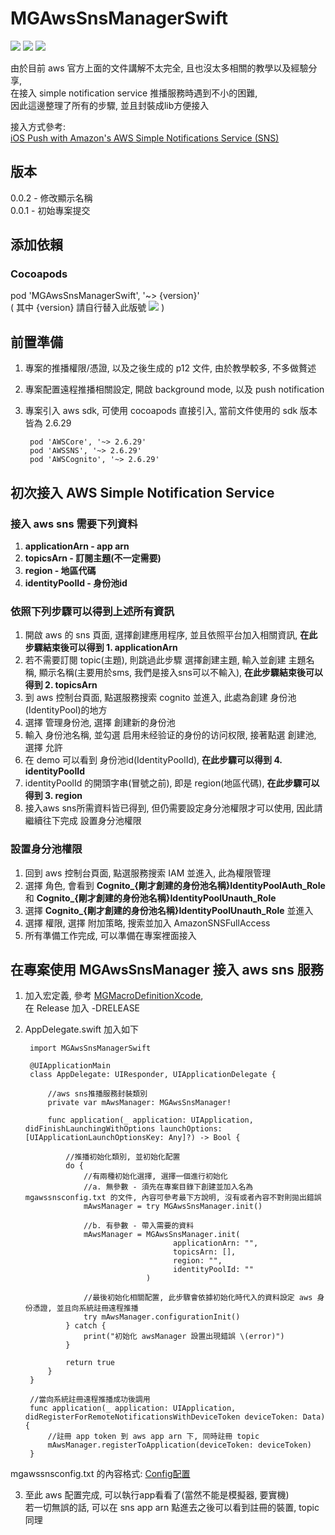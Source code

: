 # MGAwsSnsManagerSwift
![](https://img.shields.io/cocoapods/v/MGAWSSNSManagerSwift.svg?style=flat) 
![](https://img.shields.io/badge/platform-ios-lightgrey.svg) 
![](https://img.shields.io/badge/language-swift-orange.svg)

由於目前 aws 官方上面的文件講解不太完全, 且也沒太多相關的教學以及經驗分享,  
在接入 simple notification service 推播服務時遇到不小的困難,   
因此這邊整理了所有的步驟, 並且封裝成lib方便接入  

接入方式參考:  
[iOS Push with Amazon's AWS Simple Notifications Service (SNS)](https://medium.com/@thabodavidnyakalloklass/ios-push-with-amazons-aws-simple-notifications-service-sns-and-swift-made-easy-51d6c79bc206)  

## 版本
0.0.2 - 修改顯示名稱    
0.0.1 - 初始專案提交  

## 添加依賴  

### Cocoapods  
pod 'MGAwsSnsManagerSwift', '~> {version}'  
( 其中 {version} 請自行替入此版號 ![](https://img.shields.io/cocoapods/v/MGAWSSNSManagerSwift.svg?style=flat) )  

## 前置準備  
1. 專案的推播權限/憑證, 以及之後生成的 p12 文件, 由於教學較多, 不多做贅述
2. 專案配置遠程推播相關設定, 開啟 background mode, 以及 push notification
3. 專案引入 aws sdk, 可使用 cocoapods 直接引入, 當前文件使用的 sdk 版本皆為 2.6.29

        pod 'AWSCore', '~> 2.6.29'
        pod 'AWSSNS', '~> 2.6.29'
        pod 'AWSCognito', '~> 2.6.29'

## 初次接入 AWS Simple Notification Service
### 接入 aws sns 需要下列資料
1. **applicationArn - app arn**
2. **topicsArn - 訂閱主題(不一定需要)**
3. **region - 地區代碼**
4. **identityPoolId - 身份池id**

### 依照下列步驟可以得到上述所有資訊
1. 開啟 aws 的 sns 頁面, 選擇創建應用程序, 並且依照平台加入相關資訊, **在此步驟結束後可以得到 1. applicationArn**
2. 若不需要訂閱 topic(主題), 則跳過此步驟
    選擇創建主題, 輸入並創建 主題名稱, 顯示名稱(主要用於sms, 我們是接入sns可以不輸入), **在此步驟結束後可以得到 2. topicsArn**
2. 到 aws 控制台頁面, 點選服務搜索 cognito 並進入, 此處為創建 身份池(IdentityPool)的地方
3. 選擇 管理身份池, 選擇 創建新的身份池
4. 輸入 身份池名稱, 並勾選 启用未经验证的身份的访问权限, 接著點選 創建池, 選擇 允許
5. 在 demo 可以看到 身份池id(IdentityPoolId), **在此步驟可以得到 4. identityPoolId**
6. identityPoolId 的開頭字串(冒號之前), 即是 region(地區代碼), **在此步驟可以得到 3. region**
7. 接入aws sns所需資料皆已得到, 但仍需要設定身分池權限才可以使用, 因此請繼續往下完成 設置身分池權限

### 設置身分池權限
1. 回到 aws 控制台頁面, 點選服務搜索 IAM 並進入, 此為權限管理
2. 選擇 角色, 會看到 **Cognito_{剛才創建的身份池名稱}IdentityPoolAuth_Role** 和 **Cognito_{剛才創建的身份池名稱}IdentityPoolUnauth_Role**
3. 選擇 **Cognito_{剛才創建的身份池名稱}IdentityPoolUnauth_Role** 並進入
4. 選擇 權限, 選擇 附加策略, 搜索並加入 AmazonSNSFullAccess
5. 所有準備工作完成, 可以準備在專案裡面接入

## 在專案使用 MGAwsSnsManager 接入 aws sns 服務
1. 加入宏定義, 參考 [MGMacroDefinitionXcode](https://github.com/MagicalWater/MGMacroDefinitionXcode/blob/master/README.md),  
在 Release 加入 -DRELEASE
2. AppDelegate.swift 加入如下
    
        import MGAwsSnsManagerSwift

        @UIApplicationMain
        class AppDelegate: UIResponder, UIApplicationDelegate {

            //aws sns推播服務封裝類別
            private var mAwsManager: MGAwsSnsManager! 

            func application(_ application: UIApplication, didFinishLaunchingWithOptions launchOptions: [UIApplicationLaunchOptionsKey: Any]?) -> Bool {
                
                //推播初始化類別, 並初始化配置
                do {
                    //有兩種初始化選擇, 選擇一個進行初始化
                    //a. 無參數 - 須先在專案目錄下創建並加入名為 mgawssnsconfig.txt 的文件, 內容可參考最下方說明, 沒有或者內容不對則拋出錯誤
                    mAwsManager = try MGAwsSnsManager.init()
                    
                    //b. 有參數 - 帶入需要的資料
                    mAwsManager = MGAwsSnsManager.init(
                                        applicationArn: "",
                                        topicsArn: [],
                                        region: "",
                                        identityPoolId: ""
                                  )
                                  
                    //最後初始化相關配置, 此步驟會依據初始化時代入的資料設定 aws 身份憑證, 並且向系統註冊遠程推播
                    try mAwsManager.configurationInit()
                } catch {
                    print("初始化 awsManager 設置出現錯誤 \(error)")
                }
                
                return true
            }
        }
        
        //當向系統註冊遠程推播成功後調用
        func application(_ application: UIApplication, didRegisterForRemoteNotificationsWithDeviceToken deviceToken: Data) {
            //註冊 app token 到 aws app arn 下, 同時註冊 topic
            mAwsManager.registerToApplication(deviceToken: deviceToken)
        }
        
mgawssnsconfig.txt 的內容格式: [Config配置](https://github.com/MagicalWater/MGAwsSnsManagerSwift/blob/master/MGAwsSnsManagerSwift/MGAwsSnsManagerSwift/Classes/mgawssnsconfig.txt)
        
 3. 至此 aws 配置完成, 可以執行app看看了(當然不能是模擬器, 要實機)  
 若一切無誤的話, 可以在 sns app arn 點進去之後可以看到註冊的裝置, topic 同理
        
